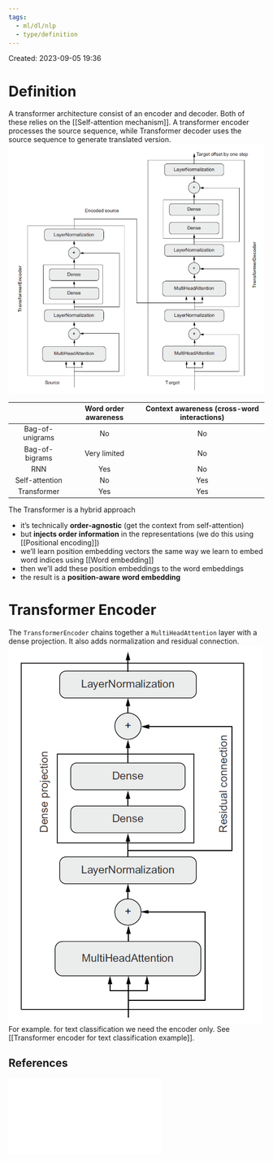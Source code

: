 ```yaml
---
tags:
  - ml/dl/nlp
  - type/definition
---
```

Created: 2023-09-05 19:36
# Definition

A transformer architecture consist of an encoder and decoder. Both of these relies on the [[Self-attention mechanism]]. A transformer encoder processes the source sequence, while Transformer decoder uses the source sequence to generate translated version.
![](/img/nlp-transformer.png)

|   | Word order awareness | Context awareness (cross-word interactions) |
| :---: | :---: | :---: |
| Bag-of-unigrams | No | No |
| Bag-of-bigrams | Very limited | No |
| RNN | Yes | No |
| Self-attention | No | Yes |
| Transformer | Yes | Yes |

The Transformer is a hybrid approach
- it’s technically **order-agnostic** (get the context from self-attention)
- but **injects order information** in the representations (we do this using [[Positional encoding]])
- we’ll learn position embedding vectors the same way we learn to embed word indices using [[Word embedding]]
- then we’ll add these position embeddings to the word embeddings
- the result is a **position-aware word embedding**

# Transformer Encoder
The `TransformerEncoder` chains together a `MultiHeadAttention` layer with a dense projection. It also adds normalization and residual connection.
![](/img/nlp-transformer-encoder.png)
For example. for text classification we need the encoder only. See [[Transformer encoder for text classification example]].


## References
![](attention-is-all-you-need.pdf)